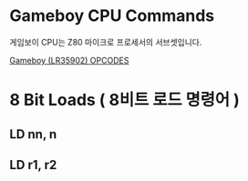 # Gameboy CPU Commands

게임보이 CPU는 Z80 마이크로 프로세서의 서브셋입니다. 

[Gameboy (LR35902) OPCODES](https://www.pastraiser.com/cpu/gameboy/gameboy_opcodes.html)

# 8 Bit Loads ( 8비트 로드 명령어 )

## LD nn, n

## LD r1, r2